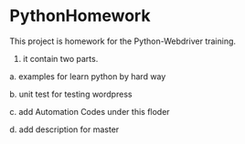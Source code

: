PythonHomework
==============

This project is homework for the Python-Webdriver training.

1. it contain two parts.

a. examples for learn python by hard way

b. unit test for testing wordpress

c. add Automation Codes under this floder

d. add description for master

